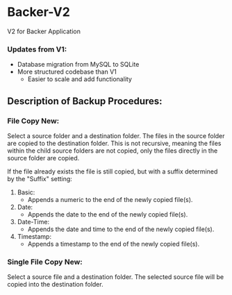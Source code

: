 # Backer-V2
V2 for Backer Application

### Updates from V1:
- Database migration from MySQL to SQLite
- More structured codebase than V1
   - Easier to scale and add functionality

## Description of Backup Procedures:

### File Copy New:

Select a source folder and a destination folder. The files in the source folder are copied to the destination folder. This is not recursive, meaning the files within the child source folders are not copied, only the files directly in the source folder are copied.

If the file already exists the file is still copied, but with a suffix determined by the "Suffix" setting:
1. Basic:
   - Appends a numeric to the end of the newly copied file(s).
2. Date:
   - Appends the date to the end of the newly copied file(s).
3. Date-Time:
   - Appends the date and time to the end of the newly copied file(s).
4. Timestamp:
   - Appends a timestamp to the end of the newly copied file(s).

### Single File Copy New:

Select a source file and a destination folder. The selected source file will be copied into the destination folder.
